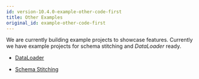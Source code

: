 ```yaml
---
id: version-10.4.0-example-other-code-first
title: Other Examples
original_id: example-other-code-first
---
```


We are currently building example projects to showcase features. Currently we have example projects for schema stitching and _DataLoader_ ready.

- [DataLoader](https://github.com/ChilliCream/hotchocolate-examples/tree/master/misc/DataLoader)

- [Schema Stitching](https://github.com/ChilliCream/hotchocolate-examples/tree/master/misc/Stitching)
